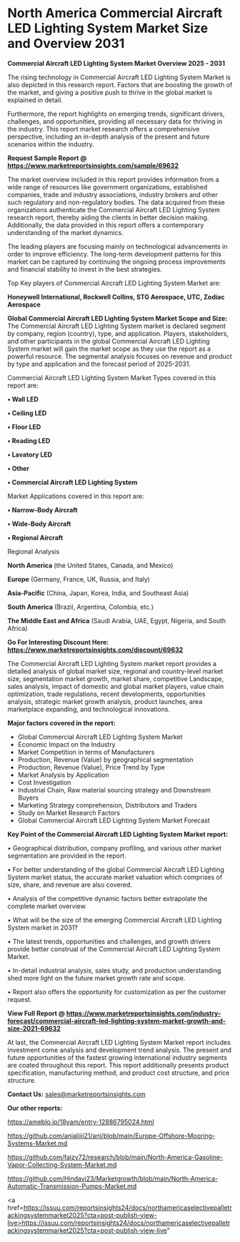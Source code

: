 # North America Commercial Aircraft LED Lighting System Market Size and Overview 2031

<Strong> Commercial Aircraft LED Lighting System Market Overview 2025 - 2031</strong>

The rising technology in Commercial Aircraft LED Lighting System Market is also depicted in this research report. Factors that are boosting the growth of the market, and giving a positive push to thrive in the global market is explained in detail.

Furthermore, the report highlights on emerging trends, significant drivers, challenges, and opportunities, providing all necessary data for thriving in the industry. This report market research offers a comprehensive perspective, including an in-depth analysis of the present and future scenarios within the industry.

<strong>Request Sample Report @ <a href=https://www.marketreportsinsights.com/sample/69632>https://www.marketreportsinsights.com/sample/69632</a></strong>

The market overview included in this report provides information from a wide range of resources like government organizations, established companies, trade and industry associations, industry brokers and other such regulatory and non-regulatory bodies. The data acquired from these organizations authenticate the Commercial Aircraft LED Lighting System research report, thereby aiding the clients in better decision making. Additionally, the data provided in this report offers a contemporary understanding of the market dynamics.

The leading players are focusing mainly on technological advancements in order to improve efficiency. The long-term development patterns for this market can be captured by continuing the ongoing process improvements and financial stability to invest in the best strategies.

Top Key players of Commercial Aircraft LED Lighting System Market are:

<strong>Honeywell International, Rockwell Collins, STG Aerospace, UTC, Zodiac Aerospace</strong>

<strong><b>Global Commercial Aircraft LED Lighting System Market Scope and Size:</b></strong>
The Commercial Aircraft LED Lighting System market is declared segment by company, region (country), type, and application. Players, stakeholders, and other participants in the global Commercial Aircraft LED Lighting System market will gain the market scope as they use the report as a powerful resource. The segmental analysis focuses on revenue and product by type and application and the forecast period of 2025-2031.

Commercial Aircraft LED Lighting System Market Types covered in this report are:

<strong>• Wall LED

• Ceiling LED

• Floor LED

• Reading LED

• Lavatory LED

• Other

• Commercial Aircraft LED Lighting System</strong>

Market Applications covered in this report are:

<strong>• Narrow-Body Aircraft

• Wide-Body Aircraft

• Regional Aircraft</strong> 

Regional Analysis

<strong>North America</strong> (the United States, Canada, and Mexico)

<strong>Europe</strong> (Germany, France, UK, Russia, and Italy)

<strong>Asia-Pacific</strong> (China, Japan, Korea, India, and Southeast Asia)

<strong>South America</strong> (Brazil, Argentina, Colombia, etc.)

<strong>The Middle East and Africa</strong> (Saudi Arabia, UAE, Egypt, Nigeria, and South Africa)

<strong>Go For Interesting Discount Here: <a href=https://www.marketreportsinsights.com/discount/69632>https://www.marketreportsinsights.com/discount/69632</a></strong>

The Commercial Aircraft LED Lighting System market report provides a detailed analysis of global market size, regional and country-level market size, segmentation market growth, market share, competitive Landscape, sales analysis, impact of domestic and global market players, value chain optimization, trade regulations, recent developments, opportunities analysis, strategic market growth analysis, product launches, area marketplace expanding, and technological innovations.

<strong><b>Major factors covered in the report:</b></strong>
<ul>
  <li>Global Commercial Aircraft LED Lighting System Market </li>
  <li>Economic Impact on the Industry</li>
  <li>Market Competition in terms of Manufacturers</li>
  <li>Production, Revenue (Value) by geographical segmentation</li>
  <li>Production, Revenue (Value), Price Trend by Type</li>
  <li>Market Analysis by Application</li>
  <li>Cost Investigation</li>
  <li>Industrial Chain, Raw material sourcing strategy and Downstream Buyers</li>
  <li>Marketing Strategy comprehension, Distributors and Traders</li>
  <li>Study on Market Research Factors</li>
  <li>Global Commercial Aircraft LED Lighting System Market Forecast</li>
</ul>

<strong><b>Key Point of the Commercial Aircraft LED Lighting System Market report:</b></strong>

• Geographical distribution, company profiling, and various other market segmentation are provided in the report.

• For better understanding of the global Commercial Aircraft LED Lighting System market status, the accurate market valuation which comprises of size, share, and revenue are also covered.

• Analysis of the competitive dynamic factors better extrapolate the complete market overview

• What will be the size of the emerging Commercial Aircraft LED Lighting System market in 2031?

• The latest trends, opportunities and challenges, and growth drivers provide better construal of the Commercial Aircraft LED Lighting System Market.

• In-detail industrial analysis, sales study, and production understanding shed more light on the future market growth rate and scope.

• Report also offers the opportunity for customization as per the customer request.

<strong><b>View Full Report @ <a href=https://www.marketreportsinsights.com/industry-forecast/commercial-aircraft-led-lighting-system-market-growth-and-size-2021-69632>https://www.marketreportsinsights.com/industry-forecast/commercial-aircraft-led-lighting-system-market-growth-and-size-2021-69632</a></b></strong>


At last, the Commercial Aircraft LED Lighting System Market report includes investment come analysis and development trend analysis. The present and future opportunities of the fastest growing international industry segments are coated throughout this report. This report additionally presents product specification, manufacturing method, and product cost structure, and price structure.

<strong>Contact Us:</strong>
sales@marketreportsinsights.com

<strong>Our other reports:</strong>

<a href=https://ameblo.jp/18yam/entry-12886795024.html>https://ameblo.jp/18yam/entry-12886795024.html</a>

<a href=https://github.com/anjaliiii21/anj/blob/main/Europe-Offshore-Mooring-Systems-Market.md>https://github.com/anjaliiii21/anj/blob/main/Europe-Offshore-Mooring-Systems-Market.md</a>

<a href=https://github.com/faizy72/research/blob/main/North-America-Gasoline-Vapor-Collecting-System-Market.md>https://github.com/faizy72/research/blob/main/North-America-Gasoline-Vapor-Collecting-System-Market.md</a>

<a href=https://github.com/Hindavi23/Marketgrowth/blob/main/North-America-Automatic-Transmission-Pumps-Market.md>https://github.com/Hindavi23/Marketgrowth/blob/main/North-America-Automatic-Transmission-Pumps-Market.md</a>

<a href=https://issuu.com/reportsinsights24/docs/northamericaselectivepalletrackingsystemmarket2025?cta=post-publish-view-live>https://issuu.com/reportsinsights24/docs/northamericaselectivepalletrackingsystemmarket2025?cta=post-publish-view-live</a>"

